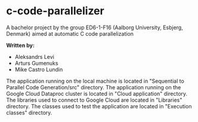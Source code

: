 # c-code-parallelizer
A bachelor project by the group ED6-1-F16 (Aalborg University, Esbjerg, Denmark) aimed at automatic C code parallelization

**Written by:**
+ Aleksandrs Levi
+ Arturs Gumenuks
+ Mike Castro Lundin

The application running on the local machine is located in "Sequential to Parallel Code Generation/src" directory. 
The application running on the Google Cloud Dataproc cluster is located in "Cloud application" directory.
The libraries used to connect to Google Cloud are located in "Libraries" directory.
The classes used to test the application are located in "Execution classes" directory.
